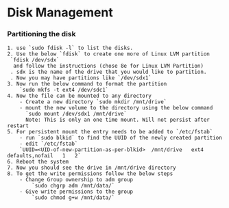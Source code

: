 # Disk Management
 
### Partitioning the disk

	1. use `sudo fdisk -l` to list the disks.
 	2. Use the below `fdisk` to create one more of Linux LVM partition
     `fdisk /dev/sdx`
      and follow the instructions (chose 8e for Linux LVM Partition)
     . sdx is the name of the drive that you would like to partition.
     . Now you may have partitions like `/dev/sdx1` 
    3. Now run the below command to format the partition
    	`sudo mkfs -t ext4 /dev/sdc1`
    4. Now the file can be mounted to any directory
    	- Create a new directory `sudo mkdir /mnt/drive`
    	- mount the new volume to the directory using the below command
    	  `sudo mount /dev/sdx1 /mnt/drive`
    	  Note: This is only an one time mount. Will not persist after restart
    5. For persistent mount the entry needs to be added to `/etc/fstab`
    	- run `sudo blkid` to find the UUID of the newly created partition
    	- edit `/etc/fstab`
    	`UUID=<UID-of-new-partition-as-per-blkid>  /mnt/drive   ext4   defaults,nofail   1   2`
    6. Reboot the system
    7. Now you should see the drive in /mnt/drive directory
    8. To get the write permissions follow the below steps
    	- Change Group ownership to adm group
    		`sudo chgrp adm /mnt/data/`
    	- Give write permissions to the group
    		`sudo chmod g+w /mnt/data/`



